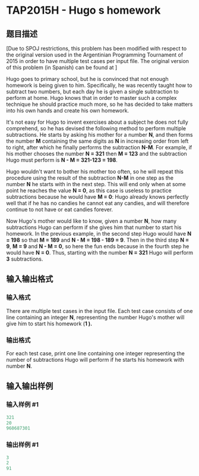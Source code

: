 # TAP2015H - Hugo s homework

## 题目描述

\[Due to SPOJ restrictions, this problem has been modified with respect to the original version used in the Argentinian Programming Tournament of 2015 in order to have multiple test cases per input file. The original version of this problem (in Spanish) can be found at  \]

Hugo goes to primary school, but he is convinced that not enough homework is being given to him. Specifically, he was recently taught how to subtract two numbers, but each day he is given a single subtraction to perform at home. Hugo knows that in order to master such a complex technique he should practice much more, so he has decided to take matters into his own hands and create his own homework.

It's not easy for Hugo to invent exercises about a subject he does not fully comprehend, so he has devised the following method to perform multiple subtractions. He starts by asking his mother for a number **N**, and then forms the number **M** containing the same digits as **N** in increasing order from left to right, after which he finally performs the subtraction **N-M**. For example, if his mother chooses the number **N = 321** then **M = 123** and the subtraction Hugo must perform is **N - M = 321-123 = 198**.

Hugo wouldn't want to bother his mother too often, so he will repeat this procedure using the result of the subtraction **N-M** in one step as the number **N** he starts with in the next step. This will end only when at some point he reaches the value **N = 0**, as this case is useless to practice subtractions because he would have **M = 0**: Hugo already knows perfectly well that if he has no candies he cannot eat any candies, and will therefore continue to not have or eat candies forever.

Now Hugo's mother would like to know, given a number **N**, how many subtractions Hugo can perform if she gives him that number to start his homework. In the previous example, in the second step Hugo would have **N = 198** so that **M = 189** and **N - M = 198 - 189 = 9**. Then in the third step **N = 9**, **M = 9** and **N - M = 0**, so here the fun ends because in the fourth step he would have **N = 0**. Thus, starting with the number **N = 321** Hugo will perform **3** subtractions.

## 输入输出格式

### 输入格式

There are multiple test cases in the input file. Each test case consists of one line containing an integer **N**, representing the number Hugo's mother will give him to start his homework (**1 ).**

### 输出格式

For each test case, print one line containing one integer representing the number of subtractions Hugo will perform if he starts his homework with number **N**.

## 输入输出样例

### 输入样例 #1

```cpp
321
20
960687301
```


### 输出样例 #1

```cpp
3
2
91
```


